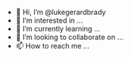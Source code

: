 - 👋 Hi, I’m @lukegerardbrady
- 👀 I’m interested in ...
- 🌱 I’m currently learning ...
- 💞️ I’m looking to collaborate on ...
- 📫 How to reach me ...

<!---
lukegerardbrady/lukegerardbrady is a ✨ special ✨ repository because its `README.md` (this file) appears on your GitHub profile.
You can click the Preview link to take a look at your changes.
--->
